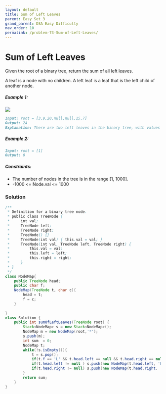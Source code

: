 ```yaml
---
layout: default
title: Sum of Left Leaves
parent: Easy Set 3
grand_parent: DSA Easy Difficulty
nav_order: 10
permalink: /problem-73-Sum-of-Left-Leaves/
---
```

# Sum of Left Leaves

Given the root of a binary tree, return the sum of all left leaves.

A leaf is a node with no children. A left leaf is a leaf that is the left child of another node.

##### Example 1:
![](../../assets/images/ds/leftsum-tree.jpeg)
```markdown
Input: root = [3,9,20,null,null,15,7]
Output: 24
Explanation: There are two left leaves in the binary tree, with values 9 and 15 respectively.
```
##### Example 2:
````markdown
Input: root = [1]
Output: 0
````
##### Constraints:
* The number of nodes in the tree is in the range [1, 1000].
* -1000 <= Node.val <= 1000

### Solution
```java
/**
 * Definition for a binary tree node.
 * public class TreeNode {
 *     int val;
 *     TreeNode left;
 *     TreeNode right;
 *     TreeNode() {}
 *     TreeNode(int val) { this.val = val; }
 *     TreeNode(int val, TreeNode left, TreeNode right) {
 *         this.val = val;
 *         this.left = left;
 *         this.right = right;
 *     }
 * }
 */
class NodeMap{
    public TreeNode head;
    public char f;
    NodeMap(TreeNode t, char c){
        head = t;
        f = c;
    }
    
}
class Solution {
    public int sumOfLeftLeaves(TreeNode root) {
        Stack<NodeMap> s = new Stack<NodeMap>();
        NodeMap m = new NodeMap(root,'*');
        s.push(m);
        int sum  = 0;
        NodeMap t;
        while(!s.isEmpty()){
            t = s.pop();
            if(t.f == 'L' && t.head.left == null && t.head.right == null) sum = sum + t.head.val;
            if(t.head.left != null ) s.push(new NodeMap(t.head.left, 'L'));
            if(t.head.right != null) s.push(new NodeMap(t.head.right, 'R'));
        }
        return sum;
    }
}
```


